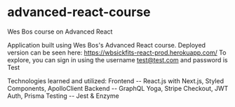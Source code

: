 # advanced-react-course
Wes Bos course on Advanced React

Application built using Wes Bos's Advanced React course. 
Deployed version can be seen here: https://wbsickfits-react-prod.herokuapp.com/
To explore, you can sign in using the username test@test.com and password is Test

Technologies learned and utilized: 
Frontend -- React.js with Next.js, Styled Components, ApolloClient
Backend -- GraphQL Yoga, Stripe Checkout, JWT Auth, Prisma
Testing -- Jest & Enzyme
